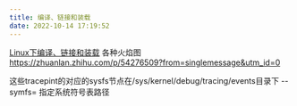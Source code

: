 ```yaml
---
title: 编译、链接和装载
date: 2022-10-14 17:19:52
---
```

<a href="Linux下编译、链接和装载.html">Linux下编译、链接和装载</a>
各种火焰图 https://zhuanlan.zhihu.com/p/54276509?from=singlemessage&utm_id=0

这些tracepint的对应的sysfs节点在/sys/kernel/debug/tracing/events目录下
--symfs=<directory>  指定系统符号表路径
